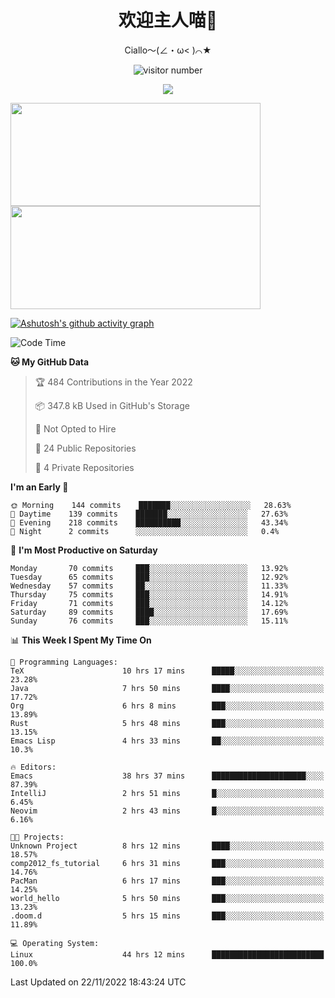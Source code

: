 <div align="center">
  <h1>欢迎主人喵👋</h1>
  <p>Ciallo～(∠・ω< )⌒★</p>
</div>

<p align="center">
  <img src="https://count.getloli.com/get/@Ziqi-Yang?theme=rule34" alt="visitor number" />
</p>

<p align="center">
  <img src="https://skillicons.dev/icons?i=go,java,js,sass,py,godot,flutter,linux,emacs" />
</p>

<a href="https://github.com/Ziqi-Yang?tab=repositories">
   <img height="165" width="400" src="https://github-readme-stats.vercel.app/api?username=Ziqi-Yang&show_icons=true&include_all_commits=true&hide_border=true" />
  <img height="165" width="400" src="https://svg-banners.vercel.app/api?type=luminance&text1=Be%20Fantastic🌞&width=400&height=165" />
</a>


[![Ashutosh's github activity graph](https://activity-graph.herokuapp.com/graph?username=Ziqi-Yang&theme=github)](https://github.com/ashutosh00710/github-readme-activity-graph)

<!--START_SECTION:waka-->
![Code Time](http://img.shields.io/badge/Code%20Time-133%20hrs-blue)

**🐱 My GitHub Data** 

> 🏆 484 Contributions in the Year 2022
 > 
> 📦 347.8 kB Used in GitHub's Storage 
 > 
> 🚫 Not Opted to Hire
 > 
> 📜 24 Public Repositories 
 > 
> 🔑 4 Private Repositories  
 > 
**I'm an Early 🐤** 

```text
🌞 Morning    144 commits    ███████░░░░░░░░░░░░░░░░░░   28.63% 
🌆 Daytime    139 commits    ███████░░░░░░░░░░░░░░░░░░   27.63% 
🌃 Evening    218 commits    ██████████░░░░░░░░░░░░░░░   43.34% 
🌙 Night      2 commits      ░░░░░░░░░░░░░░░░░░░░░░░░░   0.4%

```
📅 **I'm Most Productive on Saturday** 

```text
Monday       70 commits     ███░░░░░░░░░░░░░░░░░░░░░░   13.92% 
Tuesday      65 commits     ███░░░░░░░░░░░░░░░░░░░░░░   12.92% 
Wednesday    57 commits     ██░░░░░░░░░░░░░░░░░░░░░░░   11.33% 
Thursday     75 commits     ███░░░░░░░░░░░░░░░░░░░░░░   14.91% 
Friday       71 commits     ███░░░░░░░░░░░░░░░░░░░░░░   14.12% 
Saturday     89 commits     ████░░░░░░░░░░░░░░░░░░░░░   17.69% 
Sunday       76 commits     ███░░░░░░░░░░░░░░░░░░░░░░   15.11%

```


📊 **This Week I Spent My Time On** 

```text
💬 Programming Languages: 
TeX                      10 hrs 17 mins      █████░░░░░░░░░░░░░░░░░░░░   23.28% 
Java                     7 hrs 50 mins       ████░░░░░░░░░░░░░░░░░░░░░   17.72% 
Org                      6 hrs 8 mins        ███░░░░░░░░░░░░░░░░░░░░░░   13.89% 
Rust                     5 hrs 48 mins       ███░░░░░░░░░░░░░░░░░░░░░░   13.15% 
Emacs Lisp               4 hrs 33 mins       ██░░░░░░░░░░░░░░░░░░░░░░░   10.3%

🔥 Editors: 
Emacs                    38 hrs 37 mins      █████████████████████░░░░   87.39% 
IntelliJ                 2 hrs 51 mins       █░░░░░░░░░░░░░░░░░░░░░░░░   6.45% 
Neovim                   2 hrs 43 mins       █░░░░░░░░░░░░░░░░░░░░░░░░   6.16%

🐱‍💻 Projects: 
Unknown Project          8 hrs 12 mins       ████░░░░░░░░░░░░░░░░░░░░░   18.57% 
comp2012_fs_tutorial     6 hrs 31 mins       ███░░░░░░░░░░░░░░░░░░░░░░   14.76% 
PacMan                   6 hrs 17 mins       ███░░░░░░░░░░░░░░░░░░░░░░   14.25% 
world_hello              5 hrs 50 mins       ███░░░░░░░░░░░░░░░░░░░░░░   13.23% 
.doom.d                  5 hrs 15 mins       ███░░░░░░░░░░░░░░░░░░░░░░   11.89%

💻 Operating System: 
Linux                    44 hrs 12 mins      █████████████████████████   100.0%

```


 Last Updated on 22/11/2022 18:43:24 UTC
<!--END_SECTION:waka-->
